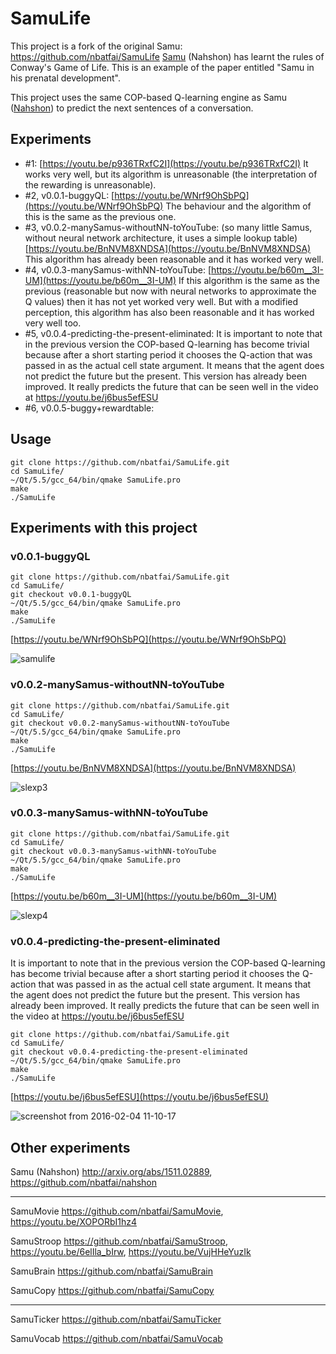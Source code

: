 # SamuLife
This project is a fork of the original Samu: https://github.com/nbatfai/SamuLife
[Samu](http://arxiv.org/abs/1511.02889) (Nahshon) has learnt the rules of Conway's Game of Life. This is 
an example of the paper entitled "Samu in his prenatal development".

This project uses the same COP-based Q-learning engine as Samu ([Nahshon](https://github.com/nbatfai/nahshon)) to predict the next sentences of a conversation. 

## Experiments
* #1: [https://youtu.be/p936TRxfC2I](https://youtu.be/p936TRxfC2I) It works very well, but its algorithm is unreasonable 
(the interpretation of the rewarding is unreasonable). 
* #2, v0.0.1-buggyQL: [https://youtu.be/WNrf9OhSbPQ](https://youtu.be/WNrf9OhSbPQ) 
The behaviour and the algorithm of this is the same as the previous one.
* #3, v0.0.2-manySamus-withoutNN-toYouTube: (so many little Samus, without neural network architecture, it uses a simple lookup table) 
[https://youtu.be/BnNVM8XNDSA](https://youtu.be/BnNVM8XNDSA) 
This algorithm has already been reasonable and it has worked very well.
* #4, v0.0.3-manySamus-withNN-toYouTube: [https://youtu.be/b60m__3I-UM](https://youtu.be/b60m__3I-UM) 
If this algorithm is the same as the previous (reasonable but now with neural networks to approximate the Q values) then it has 
not yet worked very well. But with a modified perception, this algorithm has also been reasonable and it has worked very well too.
* #5, v0.0.4-predicting-the-present-eliminated: It is important to note that in the previous version the COP-based Q-learning 
has become trivial because after a short starting period it chooses the Q-action 
that was passed in as the actual cell state argument. It means that the agent 
does not predict the future but the present. This version has already been 
improved. It really predicts the future that can be seen well in the video at 
https://youtu.be/j6bus5efESU
* #6, v0.0.5-buggy+rewardtable:

## Usage

```
git clone https://github.com/nbatfai/SamuLife.git
cd SamuLife/
~/Qt/5.5/gcc_64/bin/qmake SamuLife.pro
make
./SamuLife
```

## Experiments with this project


### v0.0.1-buggyQL
```
git clone https://github.com/nbatfai/SamuLife.git
cd SamuLife/
git checkout v0.0.1-buggyQL
~/Qt/5.5/gcc_64/bin/qmake SamuLife.pro
make
./SamuLife
```
[https://youtu.be/WNrf9OhSbPQ](https://youtu.be/WNrf9OhSbPQ)

![samulife](https://cloud.githubusercontent.com/assets/3148120/12007817/7252e9c0-ac16-11e5-9b7a-faa747d93929.png)

### v0.0.2-manySamus-withoutNN-toYouTube

```
git clone https://github.com/nbatfai/SamuLife.git
cd SamuLife/
git checkout v0.0.2-manySamus-withoutNN-toYouTube
~/Qt/5.5/gcc_64/bin/qmake SamuLife.pro
make
./SamuLife
```
[https://youtu.be/BnNVM8XNDSA](https://youtu.be/BnNVM8XNDSA)

![slexp3](https://cloud.githubusercontent.com/assets/3148120/12130724/2d36e82e-b40d-11e5-9412-acb9bff4e932.png)

### v0.0.3-manySamus-withNN-toYouTube

```
git clone https://github.com/nbatfai/SamuLife.git
cd SamuLife/
git checkout v0.0.3-manySamus-withNN-toYouTube
~/Qt/5.5/gcc_64/bin/qmake SamuLife.pro
make
./SamuLife
```
[https://youtu.be/b60m__3I-UM](https://youtu.be/b60m__3I-UM)

![slexp4](https://cloud.githubusercontent.com/assets/3148120/12130890/88a380e0-b40e-11e5-9459-7d204669baa0.png)


### v0.0.4-predicting-the-present-eliminated

It is important to note that in the previous version the COP-based Q-learning 
has become trivial because after a short starting period it chooses the Q-action 
that was passed in as the actual cell state argument. It means that the agent 
does not predict the future but the present. This version has already been 
improved. It really predicts the future that can be seen well in the video at 
https://youtu.be/j6bus5efESU

```
git clone https://github.com/nbatfai/SamuLife.git
cd SamuLife/
git checkout v0.0.4-predicting-the-present-eliminated
~/Qt/5.5/gcc_64/bin/qmake SamuLife.pro
make
./SamuLife
```


[https://youtu.be/j6bus5efESU](https://youtu.be/j6bus5efESU)

![screenshot from 2016-02-04 11-10-17](https://cloud.githubusercontent.com/assets/3148120/12811945/f38a0d4c-cb2f-11e5-815e-7a1212f62aff.png)

## Other experiments

Samu (Nahshon)
http://arxiv.org/abs/1511.02889, 
https://github.com/nbatfai/nahshon

---

SamuMovie
https://github.com/nbatfai/SamuMovie, 
https://youtu.be/XOPORbI1hz4

SamuStroop
https://github.com/nbatfai/SamuStroop, 
https://youtu.be/6elIla_bIrw, 
https://youtu.be/VujHHeYuzIk

SamuBrain
https://github.com/nbatfai/SamuBrain

SamuCopy
https://github.com/nbatfai/SamuCopy

---

SamuTicker
https://github.com/nbatfai/SamuTicker

SamuVocab
https://github.com/nbatfai/SamuVocab

